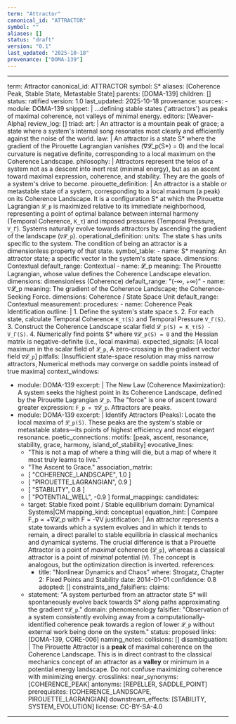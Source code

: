 ```yaml
---
term: "Attractor"
canonical_id: "ATTRACTOR"
symbol: ""
aliases: []
status: "draft"
version: "0.1"
last_updated: "2025-10-18"
provenance: ["DOMA-139"]
---
```


---
term: Attractor
canonical_id: ATTRACTOR
symbol: S*
aliases: [Coherence Peak, Stable State, Metastable State]
parents: [DOMA-139]
children: []
status: ratified
version: 1.0
last_updated: 2025-10-18
provenance:
  sources:
    - module: DOMA-139
      snippet: |
        ...defining stable states ('attractors') as peaks of maximal coherence, not valleys of minimal energy.
  editors: [Weaver-Alpha]
  review_log: []
triad:
  art: |
    An attractor is a mountain peak of grace; a state where a system's internal song resonates most clearly and efficiently against the noise of the world.
  law: |
    An attractor is a state S* where the gradient of the Pirouette Lagrangian vanishes (∇𝓛_p(S*) = 0) and the local curvature is negative definite, corresponding to a local maximum on the Coherence Landscape.
  philosophy: |
    Attractors represent the telos of a system not as a descent into inert rest (minimal energy), but as an ascent toward maximal expression, coherence, and stability. They are the goals of a system's drive to become.
pirouette_definition: |
  An attractor is a stable or metastable state of a system, corresponding to a local maximum (a peak) on its Coherence Landscape. It is a configuration S* at which the Pirouette Lagrangian `𝓛_p` is maximized relative to its immediate neighborhood, representing a point of optimal balance between internal harmony (Temporal Coherence, `K_τ`) and imposed pressures (Temporal Pressure, `V_Γ`). Systems naturally evolve towards attractors by ascending the gradient of the landscape (`∇𝓛_p`).
operational_definition:
  units: The state `S` has units specific to the system. The condition of being an attractor is a dimensionless property of that state.
  symbol_table:
    - name: S*
      meaning: An attractor state; a specific vector in the system's state space.
      dimensions: Contextual
      default_range: Contextual
    - name: 𝓛_p
      meaning: The Pirouette Lagrangian, whose value defines the Coherence Landscape elevation.
      dimensions: dimensionless (Coherence)
      default_range: "(-∞, +∞)"
    - name: ∇𝓛_p
      meaning: The gradient of the Coherence Landscape; the Coherence-Seeking Force.
      dimensions: Coherence / State Space Unit
      default_range: Contextual
  measurement:
    procedures:
      - name: Coherence Peak Identification
        outline: |
          1. Define the system's state space `S`.
          2. For each state, calculate Temporal Coherence `K_τ(S)` and Temporal Pressure `V_Γ(S)`.
          3. Construct the Coherence Landscape scalar field `𝓛_p(S) = K_τ(S) - V_Γ(S)`.
          4. Numerically find points S* where `∇𝓛_p(S) = 0` and the Hessian matrix is negative-definite (i.e., local maxima).
        expected_signals: [A local maximum in the scalar field of `𝓛_p`, A zero-crossing in the gradient vector field `∇𝓛_p`]
        pitfalls: [Insufficient state-space resolution may miss narrow attractors, Numerical methods may converge on saddle points instead of true maxima]
context_windows:
  - module: DOMA-139
    excerpt: |
      The New Law (Coherence Maximization): A system seeks the highest point in its Coherence Landscape, defined by the Pirouette Lagrangian `𝓛_p`. The "force" is one of ascent toward greater expression: `F_p ∝ ∇𝓛_p`. Attractors are peaks.
  - module: DOMA-139
    excerpt: |
      Identify Attractors (Peaks): Locate the local maxima of `𝓛_p(S)`. These peaks are the system's stable or metastable states—its points of highest efficiency and most elegant resonance.
poetic_connections:
  motifs: [peak, ascent, resonance, stability, grace, harmony, island_of_stability]
  evocative_lines:
    - "This is not a map of where a thing will die, but a map of where it most truly learns to live."
    - "The Ascent to Grace."
  association_matrix:
    - [ "COHERENCE_LANDSCAPE", 1.0 ]
    - [ "PIROUETTE_LAGRANGIAN", 0.9 ]
    - [ "STABILITY", 0.8 ]
    - [ "POTENTIAL_WELL", -0.9 ]
formal_mappings:
  candidates:
    - target: Stable fixed point / Stable equilibrium
      domain: Dynamical Systems|CM
      mapping_kind: conceptual
      equation_hint: |
        Compare F_p ∝ +∇𝓛_p with F = -∇V
      justification: |
        An attractor represents a state towards which a system evolves and in which it tends to remain, a direct parallel to stable equilibria in classical mechanics and dynamical systems. The crucial difference is that a Pirouette Attractor is a point of *maximal* coherence (`𝓛_p`), whereas a classical attractor is a point of *minimal* potential (`V`). The concept is analogous, but the optimization direction is inverted.
      references:
        - title: "Nonlinear Dynamics and Chaos"
          where: Strogatz, Chapter 2: Fixed Points and Stability
          date: 2014-01-01
      confidence: 0.8
  adopted: []
constraints_and_falsifiers:
  claims:
    - statement: "A system perturbed from an attractor state S* will spontaneously evolve back towards S* along paths approximating the gradient `∇𝓛_p`."
      domain: phenomenology
      falsifier: "Observation of a system consistently evolving away from a computationally-identified coherence peak towards a region of lower `𝓛_p` without external work being done on the system."
      status: proposed
      links: [DOMA-139, CORE-006]
naming_notes:
  collisions: []
  disambiguation: |
    The Pirouette Attractor is a **peak** of maximal coherence on the Coherence Landscape. This is in direct contrast to the classical mechanics concept of an attractor as a **valley** or minimum in a potential energy landscape. Do not confuse maximizing coherence with minimizing energy.
crosslinks:
  near_synonyms: [COHERENCE_PEAK]
  antonyms: [REPELLER, SADDLE_POINT]
  prerequisites: [COHERENCE_LANDSCAPE, PIROUETTE_LAGRANGIAN]
  downstream_effects: [STABILITY, SYSTEM_EVOLUTION]
license: CC-BY-SA-4.0
---